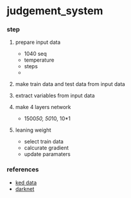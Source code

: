# judgement_system

### step
1. prepare input data
    - 1040 seq 
    - temperature
    - steps
    - 
2. make train data and test data from input data
3. extract variables from input data
4. make 4 layers network
    - 1500*50, 50*10, 10*1
    
5. leaning weight
    - select train data
    - calcurate gradient
    - update paramaters

### references
- [ked data](https://docs.google.com/spreadsheets/d/18_ZbucArK4O_oe099Lkj0rlmKAmzeihHCmFclvk9qJQ/edit?usp=sharing)
- [darknet](https://github.com/pjreddie/darknet)
